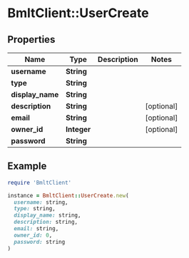 # BmltClient::UserCreate

## Properties

| Name | Type | Description | Notes |
| ---- | ---- | ----------- | ----- |
| **username** | **String** |  |  |
| **type** | **String** |  |  |
| **display_name** | **String** |  |  |
| **description** | **String** |  | [optional] |
| **email** | **String** |  | [optional] |
| **owner_id** | **Integer** |  | [optional] |
| **password** | **String** |  |  |

## Example

```ruby
require 'BmltClient'

instance = BmltClient::UserCreate.new(
  username: string,
  type: string,
  display_name: string,
  description: string,
  email: string,
  owner_id: 0,
  password: string
)
```

